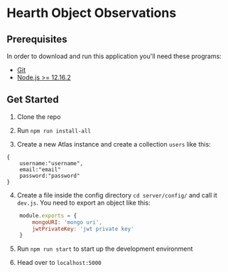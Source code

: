 Hearth Object Observations
===
 
## Prerequisites

In order to download and run this application you'll need these programs:
- [Git](https://git-scm.com/)
- [Node.js >= 12.16.2](https://nodejs.org/en/)

## Get Started

1. Clone the repo

2. Run `npm run install-all`

3. Create a new Atlas instance and create a collection `users` like this:
```
{
    username:"username",
    email:"email"
    password:"password"
}
```


4. Create a file inside the config directory  `cd server/config/` and call it  `dev.js`.
You need to export an object like this:

```js
    module.exports = {
        mongoURI: 'mongo uri',
        jwtPrivateKey: 'jwt private key'
    }
```

5. Run `npm run start` to start up the development environment

6. Head over to `localhost:5000` 



